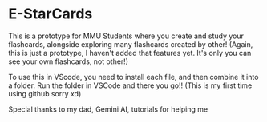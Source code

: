 # E-StarCards
This is a prototype for MMU Students where you create and study your flashcards, alongside exploring many flashcards created by other!
(Again, this is just a prototype, I haven't added that features yet. It's only you can see your own flashcards, not other!)

To use this in VScode, you need to install each file, and then combine it into a folder. Run the folder in VSCode and there you go!!
(This is my first time using github sorry xd)

Special thanks to my dad, Gemini AI, tutorials for helping me  
